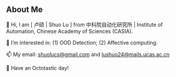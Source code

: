 ## About Me
👋 Hi, I am [ 卢硕 | Shuo Lu ] from 中科院自动化研究所 | Institute of Automation, Chinese Academy of Sciences (CASIA).

👀 I’m interested in: (1) OOD Detection; (2) Affective computing.

📫 My email: shuolucs@gmail.com and lushuo24@mails.ucas.ac.cn

🌱 Have an Octotastic day!

<!--
**shuolucs/shuolucs** is a ✨ _special_ ✨ repository because its `README.md` (this file) appears on your GitHub profile.

Here are some ideas to get you started:

- 🔭 I’m currently working on ...
- 🌱 I’m currently learning ...
- 👯 I’m looking to collaborate on ...
- 🤔 I’m looking for help with ...
- 💬 Ask me about ...
- 📫 How to reach me: ...
- 😄 Pronouns: ...
- ⚡ Fun fact: ...
-->

